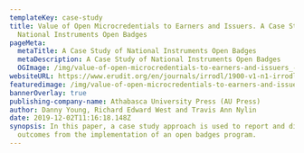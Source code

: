 ```yaml
---
templateKey: case-study
title: Value of Open Microcredentials to Earners and Issuers. A Case Study of
  National Instruments Open Badges
pageMeta:
  metaTitle: A Case Study of National Instruments Open Badges
  metaDescription: A Case Study of National Instruments Open Badges
  OGImage: /img/value-of-open-microcredentials-to-earners-and-issuers_-a-case-study-of-national-instruments-open-badges.png
websiteURL: https://www.erudit.org/en/journals/irrodl/1900-v1-n1-irrodl05069/1066648ar/
featuredimage: /img/value-of-open-microcredentials-to-earners-and-issuers_-a-case-study-of-national-instruments-open-badges.png
bannerOverlay: true
publishing-company-name: Athabasca University Press (AU Press)
author: Danny Young, Richard Edward West and Travis Ann Nylin
date: 2019-12-02T11:16:18.148Z
synopsis: In this paper, a case study approach is used to report and discuss the
  outcomes from the implementation of an open badges program.
---
```

